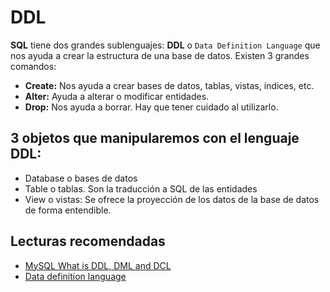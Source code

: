 # DDL

**SQL** tiene dos grandes sublenguajes:
**DDL** o `Data Definition Language` que nos ayuda a crear la estructura de una base de datos. Existen 3 grandes comandos:

- **Create:** Nos ayuda a crear bases de datos, tablas, vistas, índices, etc.
- **Alter:** Ayuda a alterar o modificar entidades.
- **Drop:** Nos ayuda a borrar. Hay que tener cuidado al utilizarlo.

## 3 objetos que manipularemos con el lenguaje DDL:

- Database o bases de datos
- Table o tablas. Son la traducción a SQL de las entidades
- View o vistas: Se ofrece la proyección de los datos de la base de datos de forma entendible.

## Lecturas recomendadas
- [MySQL What is DDL, DML and DCL](https://www.w3schools.in/mysql/ddl-dml-dcl/)
- [Data definition language](https://en.wikipedia.org/wiki/Data_definition_language)
